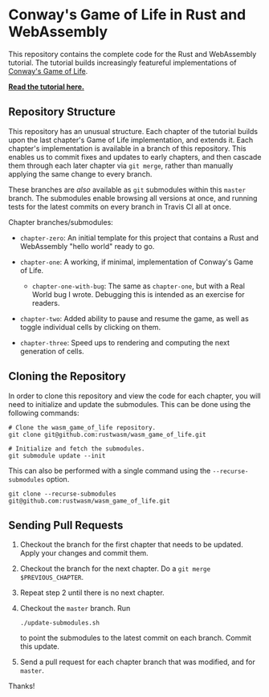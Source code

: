 # Conway's Game of Life in Rust and WebAssembly

This repository contains the complete code for the Rust and WebAssembly
tutorial. The tutorial builds increasingly featureful implementations of
[Conway's Game of Life][game-of-life].

**[Read the tutorial here.][tutorial]**

[game-of-life]: https://en.wikipedia.org/wiki/Conway%27s_Game_of_Life
[tutorial]: https://rust-lang-nursery.github.io/rust-wasm/game-of-life/introduction.html

## Repository Structure

This repository has an unusual structure. Each chapter of the tutorial builds
upon the last chapter's Game of Life implementation, and extends it. Each
chapter's implementation is available in a branch of this repository. This
enables us to commit fixes and updates to early chapters, and then cascade them
through each later chapter via `git merge`, rather than manually applying the
same change to every branch.

These branches are *also* available as `git` submodules within this `master`
branch. The submodules enable browsing all versions at once, and running tests
for the latest commits on every branch in Travis CI all at once.

Chapter branches/submodules:

* `chapter-zero`: An initial template for this project that contains a Rust and
  WebAssembly "hello world" ready to go.

* `chapter-one`: A working, if minimal, implementation of Conway's Game of Life.

  * `chapter-one-with-bug`: The same as `chapter-one`, but with a Real World bug I
    wrote. Debugging this is intended as an exercise for readers.

* `chapter-two`: Added ability to pause and resume the game, as well as toggle
  individual cells by clicking on them.

* `chapter-three`: Speed ups to rendering and computing the next generation of
  cells.

## Cloning the Repository

In order to clone this repository and view the code for each chapter, you will
need to initialize and update the submodules. This can be done using the
following commands:

```
# Clone the wasm_game_of_life repository.
git clone git@github.com:rustwasm/wasm_game_of_life.git

# Initialize and fetch the submodules.
git submodule update --init
```

This can also be performed with a single command using the
`--recurse-submodules` option.

```
git clone --recurse-submodules git@github.com:rustwasm/wasm_game_of_life.git
```

## Sending Pull Requests

1. Checkout the branch for the first chapter that needs to be updated. Apply
   your changes and commit them.

2. Checkout the branch for the next chapter. Do a `git merge $PREVIOUS_CHAPTER`.

3. Repeat step 2 until there is no next chapter.

4. Checkout the `master` branch. Run

   ```
   ./update-submodules.sh
   ```

   to point the submodules to the latest commit on each branch. Commit this
   update.

5. Send a pull request for each chapter branch that was modified, and for
   `master`.

Thanks!
